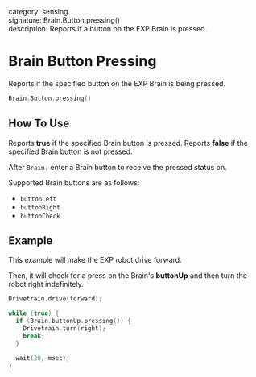 category: sensing  
signature: Brain.Button.pressing()  
description: Reports if a button on the EXP Brain is pressed.

# Brain Button Pressing

Reports if the specified button on the EXP Brain is being pressed.

```cpp
Brain.Button.pressing()
```

## How To Use

Reports **true** if the specified Brain button is pressed. Reports **false** if the specified Brain button is not pressed.

After `Brain.` enter a Brain button to receive the pressed status on.


Supported Brain buttons are as follows:

- `buttonLeft` 
- `buttonRight`
- `buttonCheck`

## Example

This example will make the EXP robot drive forward.

Then, it will check for a press on the Brain's **buttonUp** and then turn the robot right indefinitely.

```cpp
Drivetrain.drive(forward);

while (true) {
  if (Brain.buttonUp.pressing()) {
    Drivetrain.turn(right);
    break;
  }

  wait(20, msec);
}
```

<advanced>
</advanced>